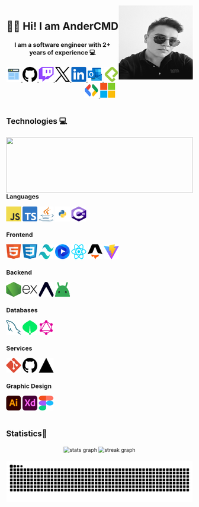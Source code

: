 <!-- <img align="right" height="200" src="https://avatars.githubusercontent.com/u/107501858?v=4"  /> -->
<img align="right" height="200" width="200" src="./Images/Ander.jpg">

###

<h1 align="center">👋🏻 Hi! I am AnderCMD</h1>
<h3 align="center">I am a software engineer with 2+ years of experience 💻</h3>

###

<div align="center">
  <a href="#" target="_blank">
    <img src="./Icons/icons8-web-48.png" width="40" height="40" alt="Portfolio Icon"  />
  </a>
  <a href="https://github.com/AnderCMD" target="_blank">
    <img src="./Icons/github.svg" width="40" height="40" alt="Github Logo"  />
  </a>
  <a href="https://www.twitch.tv/andercmds" target="_blank">
    <img src="./Icons/twitch.svg" width="40" height="40" alt="Twitch Logo"  />
  </a>
  <a href="https://twitter.com/AnderCMDs" target="_blank">
    <img src="./Icons/x.svg" width="40" height="40" alt="X Logo"  />
  </a>
  <a href="https://www.linkedin.com/in/andercmd/" target="_blank">
    <img src="./Icons/linkedin.svg" width="40" height="40" alt="LinkedIn Logo"  />
  </a>
  <a href="mailto:andercmd@outlook.com" target="_blank">
    <img src="./Icons/outlook.svg" width="40" height="40" alt="Correo Icon"  />
  </a>
  <a href="https://platzi.com/p/AnderCMD/" target="_blank">
    <img src="./Icons/platzi.svg" width="40" height="40" alt="Platzi Logo"  />
  </a>
  <a href="https://developers.google.com/profile/u/AnderCMD" target="_blank">
    <img src="./Icons/gdsc.svg" width="40" height="40" alt="Google Dev Logo"  />
  </a>
  <a href="https://learn.microsoft.com/es-es/users/andercmd/" target="_blank">
    <img src="./Icons/microsoft.svg" width="40" height="40" alt="Microsoft Learn Logo"  />
  </a>
</div>

<br clear="both">

<h2 align="left">Technologies 💻</h2>

###

<img align="left" height="150" width="100%" src="https://miro.medium.com/v2/resize:fit:1358/1*xZrSvUrS-6zQQBfevGed2w.gif" />

###

<h3>Languages</h3>
<div align"center">
  <img src="./Icons/javascript.svg" height="40" width="40" alt="Logo Javascript" />
  <img src="./Icons/typescript.svg" height="40" width="40" alt="Logo Typescript" />
  <img src="./Icons/java.svg" height="40" width="40" alt="Logo Java" />
  <img src="./Icons/python.svg" height="40" width="40" alt="Logo Python" />
  <img src="./Icons/csharp.svg" height="40" width="40" alt="Logo C#" />
</div>

<h3>Frontend</h3>
<div align="left">
  <img src="./Icons/html5.svg" height="40" width="40" alt="Logo HTML" />
  <img src="./Icons/css.svg" height="40" width="40" alt="Logo CSS" />
  <img src="./Icons/tailwindcss.svg" height="40" width="40" alt="Logo TailwindCSS" />
  <img src="./Icons/flowbite.svg" height="40" width="40" alt="Logo Flowbite" />
  <img src="./Icons/react.svg" height="40" width="40" alt="Logo React" />
  <img src="./Icons/astro.svg" height="40" width="40" alt="Logo Astro" />
  <img src="./Icons/vitejs.svg" height="40" width="40" alt="Logo ViteJS" />
</div>

<h3>Backend</h3>
<div align"center">
  <img src="./Icons/nodejs.svg" height="40" width="40" alt="Logo NodeJS" />
  <img src="./Icons/expressjs.svg" height="40" width="40" alt="Logo ExpressJS" />
  <img src="./Icons/expo.svg" height="40" width="40" alt="Logo Expo" />
  <img src="./Icons/android-icon.svg" height="40" width="40" alt="Logo Android Icon" />
</div>

<h3>Databases</h3>
<div align"center">
  <img src="./Icons/mysql.svg" height="40" width="40" alt="Logo MySQL" />
  <img src="./Icons/mongodb.svg" height="40" width="40" alt="Logo MongoDB" />
  <img src="./Icons/graphql.svg" height="40" width="40" alt="Logo Graphql" />
</div>

<h3>Services</h3>
<div align"center">
  <img src="./Icons/git.svg" height="40" width="40" alt="Logo " />
  <img src="./Icons/github.svg" height="40" width="40" alt="Logo " />
  <img src="./Icons/vercel.svg" height="40" width="40" alt="Logo " />
</div>

<h3>Graphic Design</h3>
<div align"center">
  <img src="./Icons/illustrator.svg" height="40" width="40" alt="Logo " />
  <img src="./Icons/adobe-xd.svg" height="40" width="40" alt="Logo " />
  <img src="./Icons/figma.svg" height="40" width="40" alt="Logo " />
</div>


<br clear="both">

<h2 align="left">Statistics🏅</h2>

###

<div align="center">
  <img src="https://github-readme-stats.vercel.app/api?username=AnderCMD&hide_title=false&hide_rank=false&show_icons=true&include_all_commits=true&count_private=true&disable_animations=false&theme=highcontrast&locale=en&hide_border=false&order=1" height="150" alt="stats graph"  />
  <img src="https://streak-stats.demolab.com?user=AnderCMD&locale=en&mode=daily&theme=highcontrast&hide_border=false&border_radius=5&order=3" height="150" alt="streak graph"  />
</div>

###

<img src="https://raw.githubusercontent.com/AnderCMD/AnderCMD/output/snake.svg" alt="Snake animation" />

###
